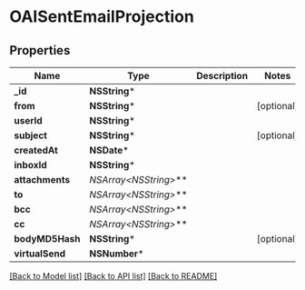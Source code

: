 # OAISentEmailProjection

## Properties
Name | Type | Description | Notes
------------ | ------------- | ------------- | -------------
**_id** | **NSString*** |  | 
**from** | **NSString*** |  | [optional] 
**userId** | **NSString*** |  | 
**subject** | **NSString*** |  | [optional] 
**createdAt** | **NSDate*** |  | 
**inboxId** | **NSString*** |  | 
**attachments** | **NSArray&lt;NSString*&gt;*** |  | 
**to** | **NSArray&lt;NSString*&gt;*** |  | 
**bcc** | **NSArray&lt;NSString*&gt;*** |  | 
**cc** | **NSArray&lt;NSString*&gt;*** |  | 
**bodyMD5Hash** | **NSString*** |  | [optional] 
**virtualSend** | **NSNumber*** |  | 

[[Back to Model list]](../README#documentation-for-models) [[Back to API list]](../README#documentation-for-api-endpoints) [[Back to README]](../README)


